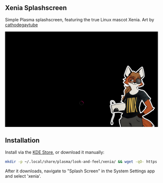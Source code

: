 ## Xenia Splashscreen
Simple Plasma splashscreen, featuring the true Linux mascot Xenia. Art by [cathodegaytube](https://twitter.com/cathodegaytube/)

![splashscreen preview](./contents/previews/splash.png)

## Installation
Install via the [KDE Store](https://store.kde.org/p/2242229/), or download it manually:
```bash
mkdir -p ~/.local/share/plasma/look-and-feel/xenia/ && wget -qO- https://github.com/astro-cyberpaws/xenia-kde6/releases/download/v0.2/xenia.tar.gz | gunzip | tar xf - -C ~/.local/share/plasma/look-and-feel/xenia/
```
After it downloads, navigate to "Splash Screen" in the System Settings app and select 'xenia'.
